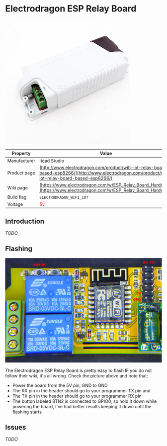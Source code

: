 # Electrodragon ESP Relay Board

![Electrodragon ESP Relay Board](images/devices/electrodragon-wifi-iot.jpg)

|Property|Value|
|---|---|
|Manufacturer|Itead Studio|
|Product page|[http://www.electrodragon.com/product/wifi-iot-relay-board-based-esp8266/](http://www.electrodragon.com/product/wifi-iot-relay-board-based-esp8266/)|
|Wiki page|[https://www.electrodragon.com/w/ESP_Relay_Board_Hardware](https://www.electrodragon.com/w/ESP_Relay_Board_Hardware)|
|Build flag|`ELECTRODRAGON_WIFI_IOT`|
|Voltage|<span style="color:red">5v</span>|

## Introduction

*TODO*

## Flashing

![Electrodragon ESP Relay Board - Front view](images/flashing/electrodragon-flash.jpg)

The Electrodragon ESP Relay Board is pretty easy to flash IF you do not follow their wiki, it's all wrong. Check the picture above and note that:

* Power the board from the 5V pin, GND to GND
* The RX pin in the header should go to your programmer TX pin and
* The TX pin in the header should go to your programmer RX pin
* The button labeled BTN2 is connected to GPIO0, so hold it down while powering the board, I've had better results keeping it down until the flashing starts

## Issues

*TODO*